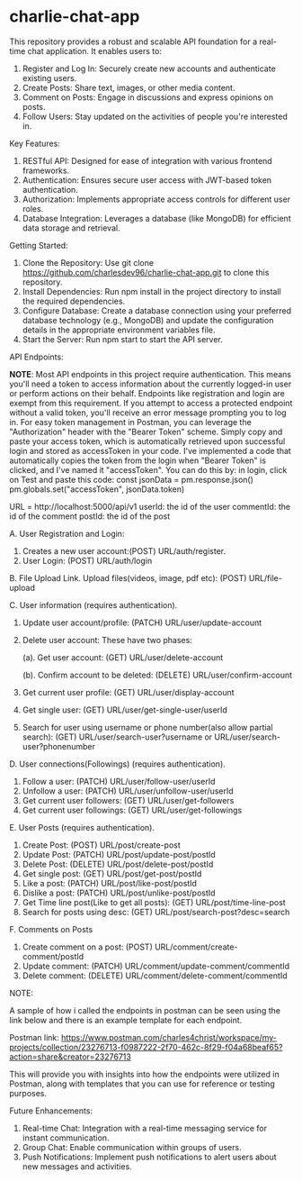 # charlie-chat-app

This repository provides a robust and scalable API foundation for a real-time chat application. It enables users to:

1. Register and Log In: Securely create new accounts and authenticate existing users.
2. Create Posts: Share text, images, or other media content.
3. Comment on Posts: Engage in discussions and express opinions on posts.
4. Follow Users: Stay updated on the activities of people you're interested in.
   
Key Features:

1. RESTful API: Designed for ease of integration with various frontend frameworks.
2. Authentication: Ensures secure user access with JWT-based token authentication.
3. Authorization: Implements appropriate access controls for different user roles.
4. Database Integration: Leverages a database (like MongoDB) for efficient data storage and retrieval.

Getting Started:

1. Clone the Repository: Use git clone https://github.com/charlesdev96/charlie-chat-app.git to clone this repository.
2. Install Dependencies: Run npm install in the project directory to install the required dependencies.
3. Configure Database: Create a database connection using your preferred database technology (e.g., MongoDB) and update the configuration details in the appropriate environment variables file.
4. Start the Server: Run npm start to start the API server.
   
API Endpoints:

**NOTE**: Most API endpoints in this project require authentication. This means you'll need a token to access information about the currently logged-in user or perform actions on their behalf. Endpoints like registration and login are exempt from this requirement.
If you attempt to access a protected endpoint without a valid token, you'll receive an error message prompting you to log in. For easy token management in Postman, you can leverage the "Authorization" header with the "Bearer Token" scheme. Simply copy and paste your access token, which is automatically retrieved upon successful login and stored as accessToken in your code.
I've implemented a code that automatically copies the token from the login when "Bearer Token" is clicked, and I've named it "accessToken". You can do this by:
in login, click on Test and paste this code:
const jsonData = pm.response.json()
pm.globals.set("accessToken", jsonData.token)

URL = http://localhost:5000/api/v1
userId: the id of the user
commentId: the id of the comment
postId: the id of the post


A. User Registration and Login:
  1. Creates a new user account:(POST) URL/auth/register.
  2. User Login: (POST) URL/auth/login

B. File Upload Link.
  Upload files(videos, image, pdf etc): (POST) URL/file-upload

C. User information (requires authentication).
  1. Update user account/profile: (PATCH) URL/user/update-account
  2. Delete user account: These have two phases:

     (a). Get user account: (GET) URL/user/delete-account
     
     (b). Confirm account to be deleted: (DELETE) URL/user/confirm-account
  3. Get current user profile: (GET) URL/user/display-account
  4. Get single user: (GET) URL/user/get-single-user/userId
  5. Search for user using username or phone number(also allow partial search): (GET) URL/user/search-user?username or URL/user/search-user?phonenumber

D. User connections(Followings) (requires authentication).
  1. Follow a user: (PATCH) URL/user/follow-user/userId
  2. Unfollow a user: (PATCH) URL/user/unfollow-user/userId
  3. Get current user followers: (GET) URL/user/get-followers
  4. Get current user followings: (GET) URL/user/get-followings

E. User Posts (requires authentication).
  1. Create Post: (POST) URL/post/create-post
  2. Update Post: (PATCH) URL/post/update-post/postId
  3. Delete Post: (DELETE) URL/post/delete-post/postId
  4. Get single post: (GET) URL/post/get-post/postId
  5. Like a post: (PATCH) URL/post/like-post/postId
  6. Dislike a post: (PATCH) URL/post/unlike-post/postId
  7. Get Time line post(Like to get all posts): (GET) URL/post/time-line-post
  8. Search for posts using desc: (GET) URL/post/search-post?desc=search

F. Comments on Posts
  1. Create comment on a post: (POST) URL/comment/create-comment/postId
  2. Update comment: (PATCH) URL/comment/update-comment/commentId
  3. Delete comment: (DELETE) URL/comment/delete-comment/commentId

NOTE:

A sample of how i called the endpoints in postman can be seen using the link below and there is an example template for each endpoint.

Postman link: https://www.postman.com/charles4christ/workspace/my-projects/collection/23276713-f0987222-2f70-462c-8f29-f04a68beaf65?action=share&creator=23276713

This will provide you with insights into how the endpoints were utilized in Postman, along with templates that you can use for reference or testing purposes.

Future Enhancements:

1. Real-time Chat: Integration with a real-time messaging service for instant communication.
2. Group Chat: Enable communication within groups of users.
3. Push Notifications: Implement push notifications to alert users about new messages and activities.
